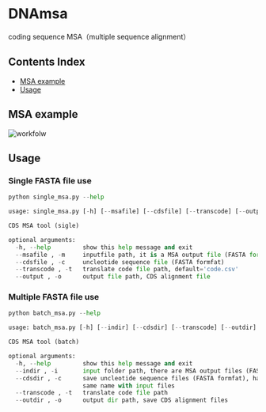 # DNAmsa
coding sequence MSA（multiple sequence alignment）

## Contents Index
* [MSA example](#msa-example)
* [Usage](#usage)

## MSA example
![workfolw](https://github.com/ToHanwei/DNAmsa/blob/master/imgs/DNAmsa.jpg)

## Usage
### Single FASTA file use
```python
python single_msa.py --help

usage: single_msa.py [-h] [--msafile] [--cdsfile] [--transcode] [--output]

CDS MSA tool (sigle)

optional arguments:
  -h, --help         show this help message and exit
  --msafile , -m     inputfile path, it is a MSA output file (FASTA format)
  --cdsfile , -c     uncleotide sequence file (FASTA formfat)
  --transcode , -t   translate code file path, default='code.csv'
  --output , -o      output file path, CDS alignment file
```
### Multiple FASTA file use
```python
python batch_msa.py --help

usage: batch_msa.py [-h] [--indir] [--cdsdir] [--transcode] [--outdir]

CDS MSA tool (batch)

optional arguments:
  -h, --help         show this help message and exit
  --indir , -i       input folder path, there are MSA output files (FASTA format)
  --cdsdir , -c      save uncleotide sequence files (FASTA formfat), have the
                     same name with input files
  --transcode , -t   translate code file path
  --outdir , -o      output dir path, save CDS alignment files
```
